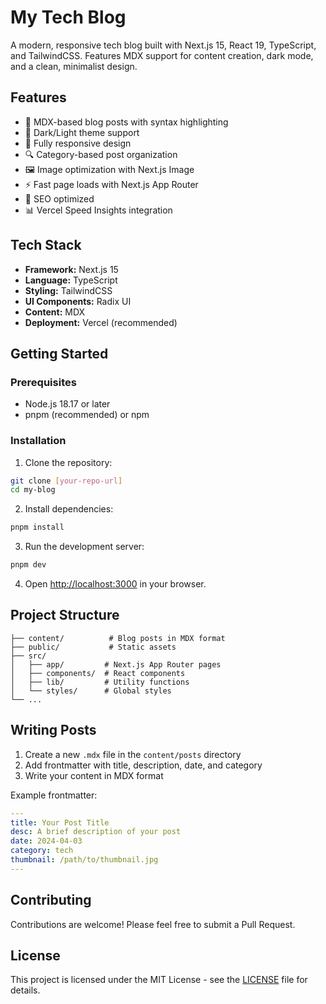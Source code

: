 # My Tech Blog

A modern, responsive tech blog built with Next.js 15, React 19, TypeScript, and TailwindCSS. Features MDX support for content creation, dark mode, and a clean, minimalist design.

## Features

- 📝 MDX-based blog posts with syntax highlighting
- 🎨 Dark/Light theme support
- 📱 Fully responsive design
- 🔍 Category-based post organization
- 🖼️ Image optimization with Next.js Image
- ⚡ Fast page loads with Next.js App Router
- 🎯 SEO optimized
- 📊 Vercel Speed Insights integration

## Tech Stack

- **Framework:** Next.js 15
- **Language:** TypeScript
- **Styling:** TailwindCSS
- **UI Components:** Radix UI
- **Content:** MDX
- **Deployment:** Vercel (recommended)

## Getting Started

### Prerequisites

- Node.js 18.17 or later
- pnpm (recommended) or npm

### Installation

1. Clone the repository:
```bash
git clone [your-repo-url]
cd my-blog
```

2. Install dependencies:
```bash
pnpm install
```

3. Run the development server:
```bash
pnpm dev
```

4. Open [http://localhost:3000](http://localhost:3000) in your browser.

## Project Structure

```
├── content/          # Blog posts in MDX format
├── public/           # Static assets
├── src/
│   ├── app/         # Next.js App Router pages
│   ├── components/  # React components
│   ├── lib/         # Utility functions
│   └── styles/      # Global styles
└── ...
```

## Writing Posts

1. Create a new `.mdx` file in the `content/posts` directory
2. Add frontmatter with title, description, date, and category
3. Write your content in MDX format

Example frontmatter:
```yaml
---
title: Your Post Title
desc: A brief description of your post
date: 2024-04-03
category: tech
thumbnail: /path/to/thumbnail.jpg
---
```

## Contributing

Contributions are welcome! Please feel free to submit a Pull Request.

## License

This project is licensed under the MIT License - see the [LICENSE](LICENSE) file for details.
